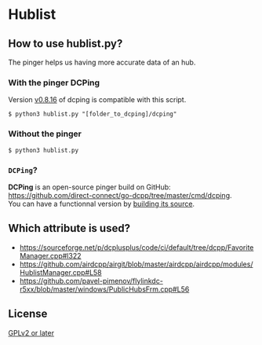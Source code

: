 # Hublist

## How to use hublist.py?

The pinger helps us having more accurate data of an hub. 

### With the pinger DCPing

Version [v0.8.16](https://github.com/direct-connect/go-dcpp/tree/v0.8.16) of dcping is compatible with this script.

```
$ python3 hublist.py "[folder_to_dcping]/dcping"
```

### Without the pinger

```
$ python3 hublist.py
```

### `DCPing`?

**DCPing** is an open-source pinger build on GitHub: https://github.com/direct-connect/go-dcpp/tree/master/cmd/dcping.  
You can have a functionnal version by [building its source](https://github.com/direct-connect/go-dcpp/tree/master/cmd/dcping#build).

## Which attribute is used?

- https://sourceforge.net/p/dcplusplus/code/ci/default/tree/dcpp/FavoriteManager.cpp#l322
- https://github.com/airdcpp/airgit/blob/master/airdcpp/airdcpp/modules/HublistManager.cpp#L58
- https://github.com/pavel-pimenov/flylinkdc-r5xx/blob/master/windows/PublicHubsFrm.cpp#L56

## License

[GPLv2 or later](https://github.com/DCNF/Hublist/blob/master/LICENSE)
